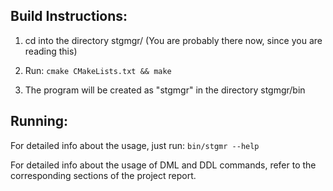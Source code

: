 ## Build Instructions:

  1) cd into the directory stgmgr/
     (You are probably there now, since you are reading this)

  2) Run:
      ```cmake CMakeLists.txt && make```

  3) The program will be created as "stgmgr" in the directory stgmgr/bin

## Running:
  For detailed info about the usage, just run:
    ```bin/stgmr --help```

  For detailed info about the usage of DML and DDL commands, refer to the
  corresponding sections of the project report.

